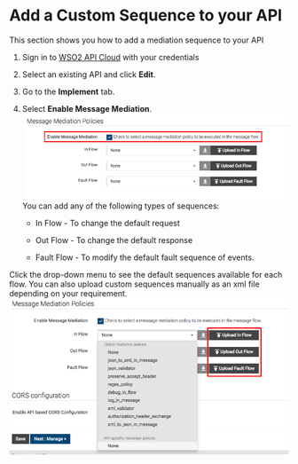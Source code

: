 # Add a Custom Sequence to your API

This section shows you how to add a mediation sequence to your API

1.  Sign in to [WSO2 API Cloud](https://api.cloud.wso2.com/publisher/) with your credentials 

2.  Select an existing API and click **Edit**.  

3.  Go to the **Implement** tab.  

4.  Select **Enable Message Mediation**.  
    ![](../../assets/img/learn/message-mediation/enable-message-mediation.png)   
    You can add any of the following types of sequences:

    -   In Flow - To change the default request

    -   Out Flow - To change the default response

    -   Fault Flow - To modify the default fault sequence of events.

Click the drop-down menu to see the default sequences available for each
flow. You can also upload custom sequences manually as an xml file depending on your requirement.  
![](../../assets/img/learn/message-mediation/available-default-sequences.png)

